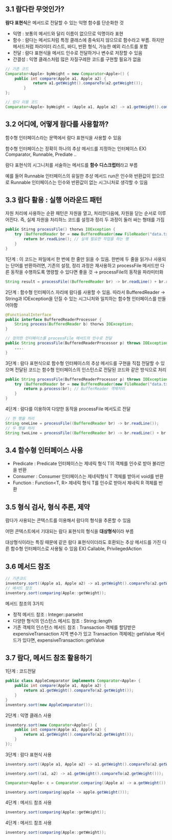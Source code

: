 ## 3.1 람다란 무엇인가?

**람다 표현식**은 메서드로 전달할 수 있는 익명 함수를 단순화한 것

- 익명 : 보통의 메서드와 달리 이름이 없으므로 익명이라 표현
- 함수 : 람다는 메서드처럼 특정 클래스에 종속되지 않으므로 함수라고 부름. 하지만 메서드처럼 파라미터 리스트, 바디, 반환 형식, 가능한 예외 리스트를 포함
- 전달 : 람다 표현식을 메서드 인수로 전달하거나 변수로 저장할 수 있음
- 간결성 : 익명 클래스처럼 많은 자질구레한 코드를 구현할 필요가 없음

```java
// 기존 코드
Comparator<Apple> byWeight = new Comparator<Apple>() {
    public int compare(Apple a1, Apple a2) {
            return a1.getWeight().compareTo(a2.getWeight());
        }
};

// 람다 이용 코드
Comparator<Apple> byWeight = (Apple a1, Apple a2) -> a1.getWeight().compareTo(a2,getWeight());
```

## 3.2 어디에, 어떻게 람다를 사용할까?

함수형 인터페이스라는 문맥에서 람다 표현식을 사용할 수 있음

함수형 인터페이스는 정확히 하나의 추상 메서드를 지정하는 인터페이스 EX) Comparator, Runnable, Prediate ..

람다 표현식의 시그니처를 서술하는 메서드를 **함수 디스크럽터**라고 부름

예를 들어 Runnable 인터페이스의 유일한 추상 메서드 run은 인수와 반환값이 없으므로 Runnable 인터페이스는 인수와 반환값이 없는 시그니처로 생각할 수 있음

## 3.3 람다 활용 : 실행 어라운드 패턴

자원 처리에 사용하는 순환 패턴은 자원을 열고, 처리한다음에, 자원을 닫는 순서로 이루어진다. 즉, 실제 자원을 처리하느 코드를 설정과 정리 두 과정이 둘러 싸는 형태를 가짐

```java
public Stirng processFile() thorws IOException {
	try (BufferedReader br = new BufferedReader(new FileReader("data.txt"))) {
		return br.readLine(); // 실제 필요한 작업을 하는 행
	}
}
```

1단계 : 이 코드는 파일에서 한 번에 한 줄만 읽을 수 있음. 한번에 두 줄을 읽거나 사용되는 단어를 반환하려면, 기존의 설정, 정리 과정은 재사용하고  processFile 메서드만 다른 동작을 수행하도록 명령할 수 있다면 좋을 것 → processFile의 동작을 파라미터화

```java
String result = processFile((BufferedReader br) -> br.readLine() + br.readLine());
```

2단계 : 함수형 인터페이스 자리에 람다를 사용할 수 있음. 따라서 BufferedReader → String과 IOException을 던질 수 있는 시그니처와 일치하는 함수형 인터페이스를 만들어야함

```java
@FunctionalInterface
public interface BufferedReaderProcessor {
	String process(BufferedReader b) thorws IOException;
}

// 정의한 인터페이스를 processFile 메서드의 인수로 전달
public String processFile(BufferedReaderProcessor p) throws IOException {
	....
}
```

3단계 : 람다 표현식으로 함수형 인터페이스의 추상 메서드를 구현을 직접 전달할 수 있으며 전달된 코드는 함수형 인터페이스의 인스턴스로 전달된 코드와 같은 방식으로 처리

```java
public String processFile(BufferedReaderProcessor p) throws IOException {
	try (BufferedReader br = new BufferedReader(new FileReader("data.txt"))) {
		return p.process(br); // BufferReader 객체처리
	}
}
```

4단계 : 람다를 이용하여 다양한 동작을 processFile 메서도르 전달

```java
// 한 행을 처리
String oneLine = processFile((BufferedReader br) -> br.readLine());
// 두 행을 처리
String twoLine = processFile((BufferedReader br) -> br.readLine() + br.readLine());
```

## 3.4 함수형 인터페이스 사용

- Predicate : Predicate<T> 인터페이스는 제네릭 형식 T의 객체를 인수로 받아 불리언을 반환
- Consumer : Consumer<T> 인터페이스는 제네릭형식 T 객체를 받아서 void를 반환
- Function : Function<T, R> 제네릭 형식 T를 인수로 받아서 제네릭 R 객체를 반환

## 3.5 형식 검사, 형식 추론, 제약

람다가 사용되는 콘텍스트를 이용해서 람다의 형식을 추론할 수 있음

어떤  콘텍스트에서 기대되는 람다 표현식의 형식을 ********대상형식********이라 부름

대상형식이라는 특징 때문에 같은 람다 표현식이더라도 호환되는 추상 메서드를 가진 다른 함수형 인터페이스로 사용될 수 있음 EX) Callable, PrivilegedAction

## 3.6 메서드 참조

```java
// 기존코드
inventory.sort((Apple a1, Apple a2) -> a1.getWeight().compareTo(a2.getWeight()));
// 메서드 참조
inventory.sort(comparing(Apple::getWeight)); 
```

메서드 참조의 3가지

- 정적 메서드 참조 : Integer::parseInt
- 다양한 형식의 인스턴스 메서드 참조 : String::length
- 기존 객체의 인스턴스 메서드 참조 : Transaction 객체를 할당받은 expensiveTransaction 지역 변수가 있고 Transaction 객체에는 getValue 메서드가 있다면, expensiveTransaction::getValue

## 3.7 람다, 메서드 참조 활용하기

1단계 : 코드전달

```java
public class AppleComparator implements Comparator<Apple> {
	public int compare(Apple a1, Apple a2) {
		return a1.getWeight().compareTo(a2.getWeight());
	}
}
inventory.sort(new AppleComparator());
```

2단계 : 익명 클래스 사용

```java
inventory.sort(new Comparator<Apple>() {
	public int compare(Apple a1, Apple a2) {
		return a1.getWeight().compareTo(a2.getWeight());
	}
});
```

3단계 : 람다 표현식 사용

```java
inventory.sort((Apple a1, Apple a2) -> a1.getWeight().compareTo(a2.getWeight()));

inventory.sort((a1, a2) -> a1.getWeight().compareTo(a2.getWeight()));

Comparator<Apple> c = Comparator.comparing((Apple a) -> a.getWeight());

inventory.sort(comparing(apple -> apple.getWeight()));
```

4단계 : 메서드 참조 사용

```java
inventory.sort(comparing(Apple::getWeight));
```

4단계 : 메서드 참조 사용

```java
inventory.sort(comparing(Apple::getWeight));
```